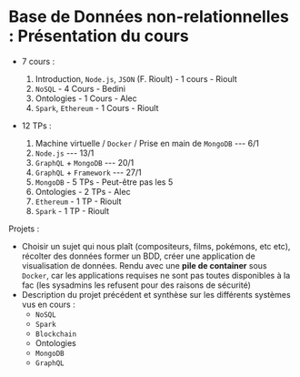 # Base de Données non-relationnelles : Présentation du cours

- 7 cours :
  1. Introduction, `Node.js`, `JSON` (F. Rioult) - 1 cours - Rioult
  2. `NoSQL`                                     - 4 Cours - Bedini
  3. Ontologies                                  - 1 Cours - Alec
  4. `Spark`, `Ethereum`                         - 1 Cours - Rioult

- 12 TPs :
  1. Machine virtuelle / `Docker` / Prise en main de `MongoDB` --- 6/1
  2. `Node.js`                                                 --- 13/1
  3. `GraphQL` + `MongoDB`                                     --- 20/1
  4. `GraphQL` + `Framework`                                   --- 27/1
  5. `MongoDB`  - 5 TPs - Peut-être pas les 5
  6. Ontologies - 2 TPs - Alec
  7. `Ethereum` - 1 TP - Rioult
  8. `Spark`    - 1 TP - Rioult

Projets :

- Choisir un sujet qui nous plaît (compositeurs, films, pokémons, etc etc), récolter des données former un BDD, créer une application de visualisation de données. Rendu avec une **pile de container** sous `Docker`, car les applications requises ne sont pas toutes disponibles à la fac (les sysadmins les refusent pour des raisons de sécurité)
- Description du projet précédent et synthèse sur les différents systèmes vus en cours :
  - `NoSQL`
  - `Spark`
  - `Blockchain`
  - Ontologies
  - `MongoDB`
  - `GraphQL`
